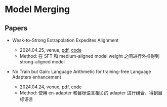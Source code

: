 # Model Merging

## Papers

- Weak-to-Strong Extrapolation Expedites Alignment
  - 2024.04.25, venue, [pdf](https://arxiv.org/abs/2404.16792), [code](https://github.com/chujiezheng/LLM-Extrapolation)
  - Method: 在 SFT 和 medium-aligned model weight 之间进行外推得到 strong-aligned model

- No Train but Gain: Language Arithmetic for training-free Language Adapters enhancement
  - 2024.04.24, venue, [pdf](https://arxiv.org/abs/2404.15737), [code](https://github.com/mklimasz/language-arithmetic)
  - Method: 使用 en-adapter 和目标语言相关的 adapter 进行组合，得到目标语言